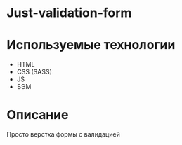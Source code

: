 # Just-validation-form
# Используемые технологии
- HTML
- CSS (SASS)
- JS
- БЭМ
# Описание
Просто верстка формы с валидацией
